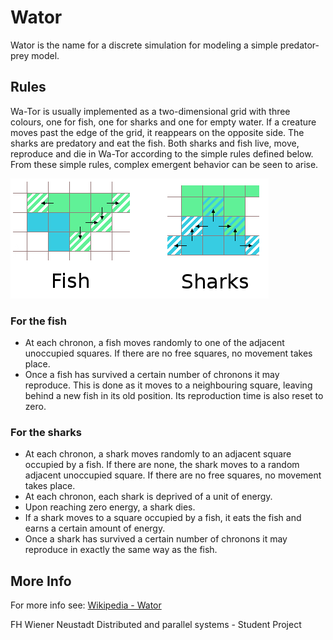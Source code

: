 # Wator
Wator is the name for a discrete simulation for modeling a simple predator-prey model.

## Rules
Wa-Tor is usually implemented as a two-dimensional grid with three colours, one for fish, one for sharks and one for empty water. If a creature moves past the edge of the grid, it reappears on the opposite side. The sharks are predatory and eat the fish. Both sharks and fish live, move, reproduce and die in Wa-Tor according to the simple rules defined below. From these simple rules, complex emergent behavior can be seen to arise.

![Rules](docs/WaTor_rules.png)

### For the fish
- At each chronon, a fish moves randomly to one of the adjacent unoccupied squares. If there are no free squares, no movement takes place.
- Once a fish has survived a certain number of chronons it may reproduce. This is done as it moves to a neighbouring square, leaving behind a new fish in its old position. Its reproduction time is also reset to zero.

### For the sharks
- At each chronon, a shark moves randomly to an adjacent square occupied by a fish. If there are none, the shark moves to a random adjacent unoccupied square. If there are no free squares, no movement takes place.
- At each chronon, each shark is deprived of a unit of energy.
- Upon reaching zero energy, a shark dies.
- If a shark moves to a square occupied by a fish, it eats the fish and earns a certain amount of energy.
- Once a shark has survived a certain number of chronons it may reproduce in exactly the same way as the fish.

## More Info
For more info see:
[Wikipedia - Wator](https://en.wikipedia.org/wiki/Wa-Tor)


FH Wiener Neustadt
Distributed and parallel systems - Student Project
